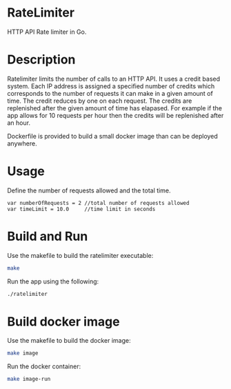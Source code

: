 # RateLimiter

HTTP API Rate limiter in Go.

# Description

Ratelimiter limits the number of calls to an HTTP API. It uses a credit based system. Each IP address is assigned a specified number of credits which corresponds to the number of requests it can make in a given amount of time. The credit reduces by one on each request. The credits are replenished after the given amount of time has elapased. For example if the app allows for 10 requests per hour then the credits will be replenished after an hour.

Dockerfile is provided to build a small docker image than can be deployed anywhere.

# Usage

Define the number of requests allowed and the total time.

```golang
var numberOfRequests = 2 //total number of requests allowed
var timeLimit = 10.0     //time limit in seconds
```

# Build and Run

Use the makefile to build the ratelimiter executable:

```bash
make
```

Run the app using the following:

```bash
./ratelimiter
```

# Build docker image

Use the makefile to build the docker image:

```bash
make image
```

Run the docker container:

```bash
make image-run
```
